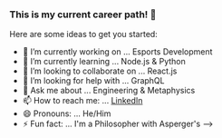 ### This is my current career path! 👋

Here are some ideas to get you started:

- 🔭 I’m currently working on ... Esports Development
- 🌱 I’m currently learning ... Node.js & Python
- 👯 I’m looking to collaborate on ... React.js
- 🤔 I’m looking for help with ... GraphQL
- 💬 Ask me about ... Engineering & Metaphysics
- 📫 How to reach me: ... [LinkedIn](https://www.linkedin.com/in/manuel-ar)
- 😄 Pronouns: ... He/Him
- ⚡ Fun fact: ... I'm a Philosopher with Asperger's 
-->

